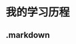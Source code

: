 
<!---
JIYIC-P/JIYIC-P is a ✨ special ✨ repository because its `README.md` (this file) appears on your GitHub profile.
You can click the Preview link to take a look at your changes.
--->

# 我的学习历程

## .markdown
